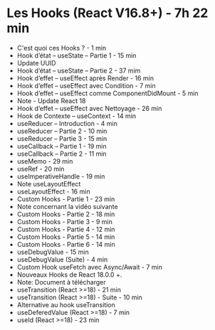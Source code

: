 # Les Hooks (React V16.8+) - 7h 22 min

- C'est quoi ces Hooks ? - 1 min
- Hook d’état – useState – Partie 1 - 15 min
- Update UUID
- Hook d’état – useState – Partie 2 - 37 mim
- Hook d’effet – useEffect après Render - 16 min
- Hook d’effet – useEffect avec Condition - 7 min
- Hook d’effet – useEffect comme ComponentDidMount - 5 min
- Note - Update React 18
- Hook d’effet – useEffect avec Nettoyage - 26 min
- Hook de Contexte – useContext - 14 min
- useReducer – Introduction - 4 min
- useReducer – Partie 2 - 10 min
- useReducer – Partie 3 - 15 min
- useCallback – Partie 1 - 19 min
- useCallback – Partie 2 - 11 min
- useMemo - 29 min
- useRef - 20 min
- useImperativeHandle - 19 min
- Note useLayoutEffect
- useLayoutEffect - 16 min
- Custom Hooks - Partie 1 - 23 min
- Note concernant la vidéo suivante
- Custom Hooks - Partie 2 - 18 min
- Custom Hooks - Partie 3 - 9 min
- Custom Hooks - Partie 4 - 12 min
- Custom Hooks - Partie 5 - 14 min
- Custom Hooks - Partie 6 - 14 min
- useDebugValue - 15 min
- useDebugValue (Suite) - 4 min
- Custom Hook useFetch avec Async/Await - 7 min
- Nouveaux Hooks de React 18.0.0 +.
- Note: Document à télécharger
- useTransition (React >=18) - 21 min
- useTransition (React >=18) - Suite - 10 min
- Alternative au hook useTransition
- useDeferedValue (React >=18) - 7 min
- useId (React >=18) - 23 min
